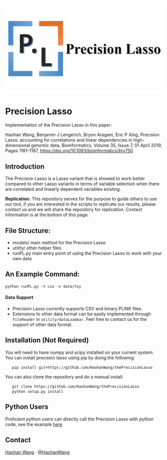 ![Precision](pl.PNG "Precision Lasso")

# Precision Lasso

Implementation of the Precision Lasso in this paper:

   Haohan Wang, Benjamin J Lengerich, Bryon Aragam, Eric P Xing, Precision Lasso: accounting for correlations and linear dependencies in high-dimensional genomic data, Bioinformatics, Volume 35, Issue 7, 01 April 2019, Pages 1181–1187, https://doi.org/10.1093/bioinformatics/bty750

## Introduction

The Precision Lasso is a Lasso variant that is showed to work better compared to other Lasso variants in terms of variable selection when there are correlated and linearly dependent variables existing.

**Replication:** This repository serves for the purpose to guide others to use our tool, if you are interested in the scripts to replicate our results, please contact us and we will share the repository for replication. Contact information is at the bottom of this page. 

## File Structure:

* models/ main method for the Precision Lasso
* utility/ other helper files
* runPL.py main entry point of using the Precision Lasso to work with your own data

## An Example Command:

```
python runPL.py -t csv -n data/toy
```
#### Data Support
* Precision Lasso currently supports CSV and binary PLINK files. 
* Extensions to other data format can be easily implemented through `FileReader` in `utility/dataLoadear`. Feel free to contact us for the support of other data format. 

## Installation (Not Required)
You will need to have numpy and scipy installed on your current system.
You can install precision lasso using pip by doing the following

```
   pip install git+https://github.com/HaohanWang/thePrecisionLasso
```

You can also clone the repository and do a manual install.
```
   git clone https://github.com/HaohanWang/thePrecisionLasso
   python setup.py install
```

## Python Users
Proficient python users can directly call the Precision Lasso with python code, see the example [here](https://github.com/HaohanWang/thePrecisionLasso/blob/master/BasicExample.ipynb)

## Contact
[Haohan Wang](http://www.cs.cmu.edu/~haohanw/)
&middot;
[@HaohanWang](https://twitter.com/HaohanWang)
